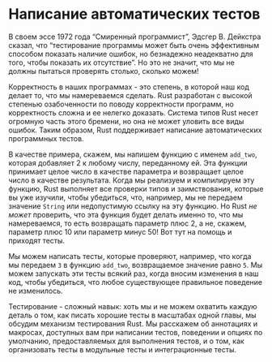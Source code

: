 <!-- # Writing Automated Tests -->
# Написание автоматических тестов

<!-- In his 1972 essay “The Humble Programmer,” Edsger W. Dijkstra said that
“Program testing can be a very effective way to show the presence of bugs, but
it is hopelessly inadequate for showing their absence.” That doesn’t mean we
shouldn’t try to test as much as we can! -->
В своем эссе 1972 года “Смиренный программист”, Эдсгер В. Дейкстра сказал,
что “тестирование программы может быть очень эффективным способом показать
наличие ошибок, но безнадежно неадекватно для того, чтобы показать их
отсутствие”. Но это не значит, что мы не должны пытаться проверять столько,
сколько можем!

<!-- Correctness in our programs is the extent to which our code does what we intend
it to do. Rust is designed with a high degree of concern about the correctness
of programs, but correctness is complex and not easy to prove. Rust’s type
system shoulders a huge part of this burden, but the type system cannot catch
every kind of incorrectness. As such, Rust includes support for writing
automated software tests within the language. -->
Корректность в наших программах - это степень, в которой наш код делает то,
что мы намереваемся сделать. Rust разработан с высокой степенью озабоченности
по поводу корректности программ, но корректность сложна и ее нелегко доказать.
Система типов Rust несет огромную часть этого бремени, но она не может уловить
все виды ошибок. Таким образом, Rust поддерживает написание автоматических
программных тестов.

<!-- As an example, say we write a function called `add_two` that adds 2 to whatever
number is passed to it. This function’s signature accepts an integer as a
parameter and returns an integer as a result. When we implement and compile
that function, Rust does all the type checking and borrow checking that you’ve
learned so far to ensure that, for instance, we aren’t passing a `String` value
or an invalid reference to this function. But Rust *can’t* check that this
function will do precisely what we intend, which is return the parameter plus 2
rather than, say, the parameter plus 10 or the parameter minus 50! That’s where
tests come in. -->
В качестве примера, скажем, мы напишем функцию с именем `add_two`, которая добавляет
2 к любому числу, переданному ей. Эта функции принимает целое число в качестве
параметра и возвращает целое число в качестве результата. Когда мы реализуем и
компилируем эту функцию, Rust выполняет все проверки типов и заимствования, которые
вы уже изучили, чтобы убедиться, что, например, мы не передаем значение `String`
или недопустимую ссылку на эту функцию. Но Rust *не может* проверить, что эта функция
будет делать именно то, что мы намереваемся, то есть возвращать параметр плюс 2, а
не, скажем, параметр плюс 10 или параметр минус 50! Вот тут на помощь и приходят тесты.

<!-- We can write tests that assert, for example, that when we pass `3` to the
`add_two` function, the returned value is `5`. We can run these tests whenever
we make changes to our code to make sure any existing correct behavior has not
changed. -->
Мы можем написать тесты, которые проверяют, например, что когда мы передаем `3`
в функцию `add_two`, возвращаемое значение равно `5`. Мы можем запускать эти
тесты всякий раз, когда вносим изменения в наш код, чтобы убедиться, что любое
существующее правильное поведение не изменилось.

<!-- Testing is a complex skill: although we can’t cover every detail about how to
write good tests in one chapter, we’ll discuss the mechanics of Rust’s testing
facilities. We’ll talk about the annotations and macros available to you when
writing your tests, the default behavior and options provided for running your
tests, and how to organize tests into unit tests and integration tests. -->
Тестирование - сложный навык: хоть мы и не можем охватить каждую деталь о том, как
писать хорошие тесты в масштабах одной главы, мы обсудим механизм тестирования Rust.
Мы расскажем об аннотациях и макросах, доступных вам при написании тестов,
поведении и опциях по умолчанию, предоставляемых для выполнения тестов, и о том,
как организовать тесты в модульные тесты и интеграционные тесты.
